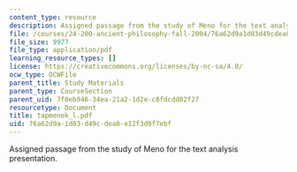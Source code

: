 ```yaml
---
content_type: resource
description: Assigned passage from the study of Meno for the text analysis presentation.
file: /courses/24-200-ancient-philosophy-fall-2004/76a62d9a1d03d49cdea8e12f3d9f7ebf_tapmenok_l.pdf
file_size: 9977
file_type: application/pdf
learning_resource_types: []
license: https://creativecommons.org/licenses/by-nc-sa/4.0/
ocw_type: OCWFile
parent_title: Study Materials
parent_type: CourseSection
parent_uid: 7f0eb946-34ea-21a2-1d2e-c8fdcdd82f27
resourcetype: Document
title: tapmenok_l.pdf
uid: 76a62d9a-1d03-d49c-dea8-e12f3d9f7ebf
---
```

Assigned passage from the study of Meno for the text analysis presentation.